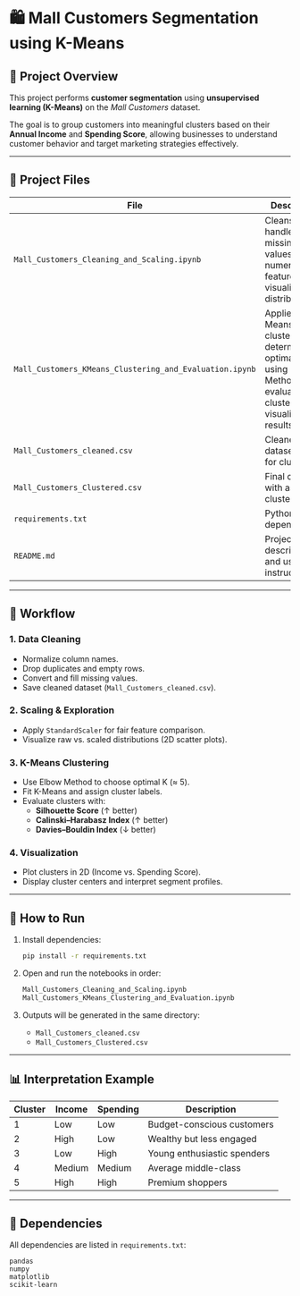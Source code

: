 # 🛍️ Mall Customers Segmentation using K-Means

## 📘 Project Overview
This project performs **customer segmentation** using **unsupervised learning (K-Means)** on the *Mall Customers* dataset.

The goal is to group customers into meaningful clusters based on their **Annual Income** and **Spending Score**, allowing businesses to understand customer behavior and target marketing strategies effectively.

---

## 🧩 Project Files

| File | Description |
|------|--------------|
| `Mall_Customers_Cleaning_and_Scaling.ipynb` | Cleans data, handles missing values, scales numeric features, and visualizes raw distributions. |
| `Mall_Customers_KMeans_Clustering_and_Evaluation.ipynb` | Applies K-Means clustering, determines optimal K using Elbow Method, evaluates clusters, and visualizes results. |
| `Mall_Customers_cleaned.csv` | Cleaned dataset ready for clustering. |
| `Mall_Customers_Clustered.csv` | Final dataset with assigned cluster labels. |
| `requirements.txt` | Python dependencies. |
| `README.md` | Project description and usage instructions. |

---

## 🧠 Workflow

### **1. Data Cleaning**
- Normalize column names.
- Drop duplicates and empty rows.
- Convert and fill missing values.
- Save cleaned dataset (`Mall_Customers_cleaned.csv`).

### **2. Scaling & Exploration**
- Apply `StandardScaler` for fair feature comparison.
- Visualize raw vs. scaled distributions (2D scatter plots).

### **3. K-Means Clustering**
- Use Elbow Method to choose optimal K (≈ 5).
- Fit K-Means and assign cluster labels.
- Evaluate clusters with:  
  - **Silhouette Score** (↑ better)  
  - **Calinski–Harabasz Index** (↑ better)  
  - **Davies–Bouldin Index** (↓ better)

### **4. Visualization**
- Plot clusters in 2D (Income vs. Spending Score).  
- Display cluster centers and interpret segment profiles.

---

## 🚀 How to Run

1. Install dependencies:
   ```bash
   pip install -r requirements.txt
   ```

2. Open and run the notebooks in order:
   ```bash
   Mall_Customers_Cleaning_and_Scaling.ipynb
   Mall_Customers_KMeans_Clustering_and_Evaluation.ipynb
   ```

3. Outputs will be generated in the same directory:
   - `Mall_Customers_cleaned.csv`
   - `Mall_Customers_Clustered.csv`

---

## 📊 Interpretation Example

| Cluster | Income | Spending | Description |
|----------|---------|-----------|--------------|
| 1 | Low | Low | Budget-conscious customers |
| 2 | High | Low | Wealthy but less engaged |
| 3 | Low | High | Young enthusiastic spenders |
| 4 | Medium | Medium | Average middle-class |
| 5 | High | High | Premium shoppers |

---

## 🧰 Dependencies
All dependencies are listed in `requirements.txt`:
```
pandas
numpy
matplotlib
scikit-learn
```
